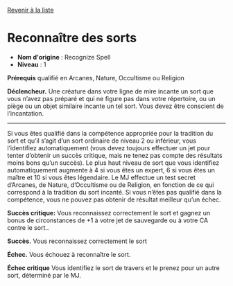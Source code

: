 [Revenir à la liste](list.md)

# Reconnaître des sorts

 * **Nom d'origine** : Recognize Spell
 * **Niveau** : 1


<p><strong>Prérequis</strong> qualifié en Arcanes, Nature, Occultisme ou Religion</p>
<p><strong>Déclencheur.</strong> Une créature dans votre ligne de mire incante un sort que vous n’avez pas préparé et qui ne figure pas dans votre répertoire, ou un piège ou un objet similaire incante un tel sort. Vous devez être conscient de l’incantation.</p>
<hr>
<p>Si vous êtes qualifié dans la compétence appropriée pour la tradition du sort et qu’il s’agit d’un sort ordinaire de niveau 2 ou inférieur, vous l’identifiez automatiquement (vous devez toujours effectuer un jet pour tenter d’obtenir un succès critique, mais ne tenez pas compte des résultats moins bons qu’un succès). Le plus haut niveau de sort que vous identifiez automatiquement augmente à 4 si vous êtes un expert, 6 si vous êtes un maître et 10 si vous êtes légendaire. Le MJ effectue un test secret d’Arcanes, de Nature, d’Occultisme ou de Religion, en fonction de ce qui correspond à la tradition du sort incanté. Si vous n’êtes pas qualifié dans la compétence, vous ne pouvez pas obtenir de résultat meilleur qu’un échec.</p>
<p><strong>Succès critique:</strong> Vous reconnaissez correctement le sort et gagnez un bonus de circonstances de +1 à votre jet de sauvegarde ou à votre CA contre le sort..</p>
<p><strong>Succès.</strong> Vous reconnaissez correctement le sort</p>
<p><strong>Échec.</strong> Vous échouez à reconnaître le sort.</p>
<p><strong>Échec critique</strong> Vous identifiez le sort de travers et le prenez pour un autre sort, déterminé par le MJ.</p>